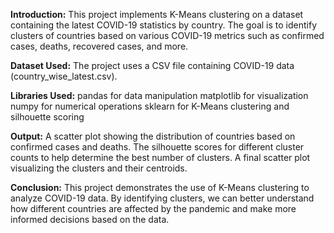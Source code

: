 **Introduction:**
This project implements K-Means clustering on a dataset containing the latest COVID-19 statistics by country. The goal is to identify clusters of countries based on various COVID-19 metrics such as confirmed cases, deaths, recovered cases, and more.

**Dataset Used:**
The project uses a CSV file containing COVID-19 data (country_wise_latest.csv).

**Libraries Used:**
pandas for data manipulation
matplotlib for visualization
numpy for numerical operations
sklearn for K-Means clustering and silhouette scoring

**Output:**
A scatter plot showing the distribution of countries based on confirmed cases and deaths.
The silhouette scores for different cluster counts to help determine the best number of clusters.
A final scatter plot visualizing the clusters and their centroids.

**Conclusion:**
This project demonstrates the use of K-Means clustering to analyze COVID-19 data. By identifying clusters, we can better understand how different countries are affected by the pandemic and make more informed decisions based on the data.
